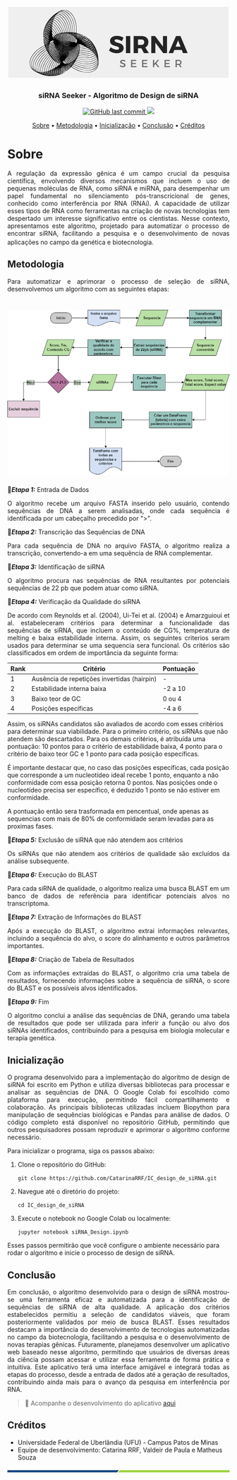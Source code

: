 <h1 align="center">
  <img src="https://raw.githubusercontent.com/CatarinaRRF/IC_design_de_siRNA/main/media/Creative.png" alt="logo">
</h1>

<h3 align="center">siRNA Seeker - Algoritmo de Design de siRNA</h3>

<p align="center">
    <a href="">
    <img src="https://img.shields.io/github/last-commit/CatarinaRRF/IC_design_de_siRNA?color=informational&style=flat-square"
         alt="GitHub last commit">
    <a href="https://github.com/CatarinaRRF/Challenge-Alura-Cash-19-08-22">
    <img src= http://img.shields.io/static/v1?label=STATUS&message=CONCLUIDO&color=green&style=flat-square >

</p>

<p align="center">
  <a href="#sobre">Sobre</a> •
  <a href="#metodologia">Metodologia</a> •
  <a href="#inicialização">Inicialização</a> •
  <a href="#conclusão">Conclusão</a> •
  <a href="#creditos">Créditos</a>
  
</p>

# Sobre 
<p align="justify"> A regulação da expressão gênica é um campo crucial da pesquisa científica, envolvendo diversos mecanismos que incluem o uso de pequenas moléculas de RNA, como siRNA e miRNA, para desempenhar um papel fundamental no silenciamento pós-transcricional de genes, conhecido como interferência por RNA (RNAi). A capacidade de utilizar esses tipos de RNA como ferramentas na criação de novas tecnologias tem despertado um interesse significativo entre os cientistas. Nesse contexto, apresentamos este algoritmo, projetado para automatizar o processo de encontrar siRNA, facilitando a pesquisa e o desenvolvimento de novas aplicações no campo da genética e biotecnologia.

<sup>

## Metodologia
<p align="justify"> 
Para automatizar e aprimorar o processo de seleção de siRNA, desenvolvemos um algoritmo com as seguintes etapas:
</p>

<h1 align="center">
  <img src="https://raw.githubusercontent.com/CatarinaRRF/IC_design_de_siRNA/main/media/fluxograma.png">
</h1>

📂<B><i>Etapa 1:</i></B> Entrada de Dados
<p align="justify">O algoritmo recebe um arquivo FASTA inserido pelo usuário, contendo sequências de DNA a serem analisadas, onde cada sequência é identificada por um cabeçalho precedido por ">".</p>

📂<B><i>Etapa 2:</i></B> Transcrição das Sequências de DNA
<p align="justify">Para cada sequência de DNA no arquivo FASTA, o algoritmo realiza a transcrição, convertendo-a em uma sequência de RNA complementar.</p>

📂<B><i>Etapa 3:</i></B> Identificação de siRNA
<p align="justify">O algoritmo procura nas sequências de RNA resultantes por potenciais sequências de 22 pb que podem atuar como siRNA.</p>

📂<B><i>Etapa 4:</i></B> Verificação da Qualidade do siRNA
<p align="justify">De acordo com Reynolds et al. (2004), Ui-Tei et al. (2004) e Amarzguioui et al. estabeleceram critérios para determinar a funcionalidade das sequências de siRNA, que incluem o conteúdo de CG%, temperatura de melting e baixa estabilidade interna. Assim, os seguintes criterios seram usados para determinar se uma sequencia sera funcional. Os critérios são classificados em ordem de importância da seguinte forma:

| Rank | Critério                                   | Pontuação |
| ---- | ------------------------------------------ | --------- |
| 1    | Ausência de repetições invertidas (hairpin) | -         |
| 2    | Estabilidade interna baixa                 | -2 a 10   |
| 3    | Baixo teor de GC                           | 0 ou 4    |
| 4    | Posições específicas                       | -4 a 6    |

Assim, os siRNAs candidatos são avaliados de acordo com esses critérios para determinar sua viabilidade. Para o primeiro critério, os siRNAs que não atendem são descartados. Para os demais critérios, é atribuída uma pontuação: 10 pontos para o critério de estabilidade baixa, 4 ponto para o critério de baixo teor GC e 1 ponto para cada posição específicas.

É importante destacar que, no caso das posições específicas, cada posição que corresponde a um nucleotídeo ideal recebe 1 ponto, enquanto a não conformidade com essa posição retorna 0 pontos. Nas posições onde o nucleotídeo precisa ser específico, é deduzido 1 ponto se não estiver em conformidade.

A pontuação então sera trasformada em pencentual, onde apenas as sequencias com mais de 80% de conformidade seram levadas para as proximas fases.</p>

📂<B><i>Etapa 5:</i></B> Exclusão de siRNA que não atendem aos critérios
<p align="justify">Os siRNAs que não atendem aos critérios de qualidade são excluídos da análise subsequente.</p>

📂<B><i>Etapa 6:</i></B> Execução do BLAST
<p align="justify">Para cada siRNA de qualidade, o algoritmo realiza uma busca BLAST em um banco de dados de referência para identificar potenciais alvos no transcriptoma.</p>

📂<B><i>Etapa 7:</i></B> Extração de Informações do BLAST
<p align="justify">Após a execução do BLAST, o algoritmo extrai informações relevantes, incluindo a sequência do alvo, o score do alinhamento e outros parâmetros importantes.</p>

📂<B><i>Etapa 8:</i></B> Criação de Tabela de Resultados
<p align="justify">Com as informações extraídas do BLAST, o algoritmo cria uma tabela de resultados, fornecendo informações sobre a sequência de siRNA, o score do BLAST e os possíveis alvos identificados.</p>

📂<B><i>Etapa 9:</i></B> Fim
<p align="justify">O algoritmo conclui a análise das sequências de DNA, gerando uma tabela de resultados que pode ser utilizada para inferir a função ou alvo dos siRNAs identificados, contribuindo para a pesquisa em biologia molecular e terapia genética.</p>

## Inicialização
<p align="justify">O programa desenvolvido para a implementação do algoritmo de design de siRNA foi escrito em Python e utiliza diversas bibliotecas para processar e analisar as sequências de DNA. O Google Colab foi escolhido como plataforma para execução, permitindo fácil compartilhamento e colaboração. As principais bibliotecas utilizadas incluem Biopython para manipulação de sequências biológicas e Pandas para análise de dados. O código completo está disponível no repositório GitHub, permitindo que outros pesquisadores possam reproduzir e aprimorar o algoritmo conforme necessário.</p>

<p>Para inicializar o programa, siga os passos abaixo:</p>
<ol>
<li>Clone o repositório do GitHub:
<pre><code>git clone https://github.com/CatarinaRRF/IC_design_de_siRNA.git</code></pre>
</li>
<li>Navegue até o diretório do projeto:
<pre><code>cd IC_design_de_siRNA</code></pre>
</li>
<li>Execute o notebook no Google Colab ou localmente:
<pre><code>jupyter notebook siRNA_Design.ipynb</code></pre>
</li>
</ol>
<p>Esses passos permitirão que você configure o ambiente necessário para rodar o algoritmo e inicie o processo de design de siRNA.</p>

## Conclusão
<p align="justify">Em conclusão, o algoritmo desenvolvido para o design de siRNA mostrou-se uma ferramenta eficaz e automatizada para a identificação de sequências de siRNA de alta qualidade. A aplicação dos critérios estabelecidos permitiu a seleção de candidatos viáveis, que foram posteriormente validados por meio de busca BLAST. Esses resultados destacam a importância do desenvolvimento de tecnologias automatizadas no campo da biotecnologia, facilitando a pesquisa e o desenvolvimento de novas terapias gênicas.
Futuramente, planejamos desenvolver um aplicativo web baseado nesse algoritmo, permitindo que usuários de diversas áreas da ciência possam acessar e utilizar essa ferramenta de forma prática e intuitiva. Este aplicativo terá uma interface amigável e integrará todas as etapas do processo, desde a entrada de dados até a geração de resultados, contribuindo ainda mais para o avanço da pesquisa em interferência por RNA.</p>

> 🔎 Acompanhe o desenvolvimento do aplicativo <a href="siRNA_seeker_0.0.1">aqui</a>

## Créditos
* Universidade Federal de Uberlândia (UFU) - Campus Patos de Minas
* Equipe de desenvolvimento: Catarina RRF, Valdeir de Paula e Matheus Souza
<img src="https://github.com/CatarinaRRF/Challenge-Alura-Cash-19-08-22/blob/974dd832c3980dd107a36a4b6906b616bb7b71f2/media/hr_line_redme.png" alt="logo">
<p align="center">
